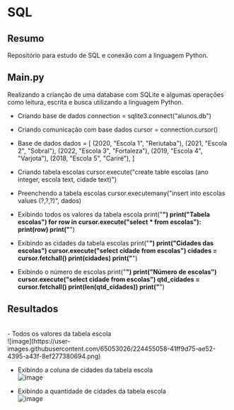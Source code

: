 # SQL

## Resumo
Repositório para estudo de SQL e conexão com a linguagem Python.

## Main.py
Realizando a crianção de uma database com SQLite e algumas operações como leitura, escrita e busca utilizando a linguagem Python.
- Criando base de dados
connection = sqlite3.connect("alunos.db")

- Criando comunicação com base dados
cursor = connection.cursor()

- Base de dados
dados = [
    (2020, "Escola 1", "Reriutaba"),
    (2021, "Escola 2", "Sobral"),
    (2022, "Escola 3", "Fortaleza"),
    (2019, "Escola 4", "Varjota"),
    (2018, "Escola 5", "Cariré"),
]

- Criando tabela escolas
cursor.execute("create table escolas (ano integer, escola text, cidade text)")

- Preenchendo a tabela escolas
cursor.executemany("insert into escolas values (?,?,?)", dados)

- Exibindo todos os valores da tabela escola
print("******************************")
print("Tabela escolas")
for row in cursor.execute("select * from escolas"):
    print(row)
print("******************************")

- Exibindo as cidades da tabela escolas
print("******************************")
print("Cidades das escolas")
cursor.execute("select cidade from escolas")
cidades = cursor.fetchall()
print(cidades)
print("******************************")

- Exibindo o número de escolas
print("******************************")
print("Número de escolas")
cursor.execute("select cidade from escolas")
qtd_cidades = cursor.fetchall()
print(len(qtd_cidades))
print("******************************")

## Resultados
<br>
- Todos os valores da tabela escola <br>
![image](https://user-images.githubusercontent.com/65053026/224455058-41ff9d75-ae52-4395-a43f-8ef277380694.png) <br>

- Exibindo a coluna de cidades da tabela escola <br>
![image](https://user-images.githubusercontent.com/65053026/224455093-93cefb91-0ff1-4522-9f31-dd9e43d162b8.png) <br>

- Exibindo a quantidade de cidades da tabela escola <br>
![image](https://user-images.githubusercontent.com/65053026/224455111-ecdc6378-e816-431e-9364-71d42a358e22.png) <br>
